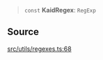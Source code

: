 > `const` **KaidRegex**: `RegExp`

## Source

[src/utils/regexes.ts:68](https://github.com/bhavjitChauhan/khan-api/blob/214cc6672777162cd3ec638a3ad3a22f7fe37e04/src/utils/regexes.ts#L68)
